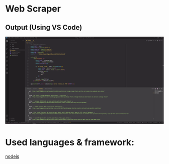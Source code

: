 # Web Scraper

##  Output (Using VS Code)


![Output](img/output.png)

# Used languages & framework:

[nodejs](https://badges.aleen42.com/src/node.svg)
